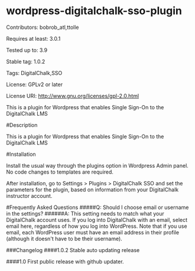 wordpress-digitalchalk-sso-plugin
=================================
Contributors: bobrob_atl,ttolle

Requires at least: 3.0.1

Tested up to: 3.9

Stable tag: 1.0.2

Tags: DigitalChalk,SSO

License: GPLv2 or later

License URI: http://www.gnu.org/licenses/gpl-2.0.html

This is a plugin for Wordpress that enables Single Sign-On to the DigitalChalk LMS

#Description

This is a plugin for Wordpress that enables Single Sign-On to the DigitalChalk LMS

#Installation

Install the usual way through the plugins option in Wordpress Admin panel.  No code changes to templates are required.

After installation, go to Settings > Plugins > DigitalChalk SSO and set the parameters for the plugin, based on information from your DigitalChalk instructor account.

#Frequently Asked Questions
#####Q: Should I choose email or username in the settings?
######A: This setting needs to match what your DigitalChalk account uses.  If you log into DigitalChalk with an email, select email here, regardless of how you log into WordPress.  Note that if you use email, each WordPress user must have an email address in their profile (although it doesn't have to be their username).


###Changelog
####1.0.2
Stable auto updating release

####1.0
First public release with github updater.
